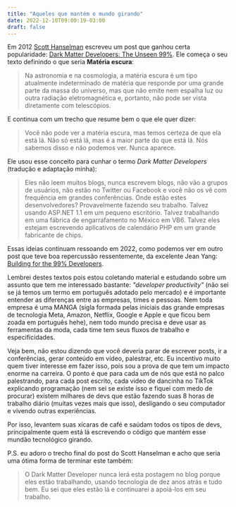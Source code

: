 ```yaml
---
title: "Aqueles que mantém o mundo girando"
date: 2022-12-10T09:00:19-03:00
draft: false
---
```

Em 2012 [Scott Hanselman](https://www.hanselman.com/about) escreveu um post que ganhou certa popularidade: [Dark Matter Developers: The Unseen 99%](https://www.hanselman.com/blog/dark-matter-developers-the-unseen-99). Ele começa o seu texto definindo o que seria **‌Matéria escura**:

> Na astronomia e na cosmologia, a matéria escura é um tipo atualmente indeterminado de matéria que responde por uma grande parte da massa do universo, mas que não emite nem espalha luz ou outra radiação eletromagnética e, portanto, não pode ser vista diretamente com telescópios.

E continua com um trecho que resume bem o que ele quer dizer:

> Você não pode ver a matéria escura, mas temos certeza de que ela está lá. Não só está lá, mas é a maior parte do que está lá. Nós sabemos disso e não podemos ver. Nunca aparece.

Ele usou esse conceito para cunhar o termo *‌Dark Matter Developers* (tradução e adaptação minha):

> Eles não leem muitos blogs, nunca escrevem blogs, não vão a grupos de usuários, não estão no Twitter ou Facebook e você não os vê com frequência em grandes conferências. Onde estão estes desenvolvedores? Provavelmente fazendo seu trabalho. Talvez usando ASP.NET 1.1 em um pequeno escritório. Talvez trabalhando em uma fábrica de engarrafamento no México em VB6. Talvez eles estejam escrevendo aplicativos de calendário PHP em um grande fabricante de chips.

Essas ideias continuam ressoando em 2022, como podemos ver em outro post que teve boa repercussão ressentemente, da excelente Jean Yang: [Building for the 99% Developers](https://future.com/software-development-building-for-99-developers/).

Lembrei destes textos pois estou coletando material e estudando sobre um assunto que tem me interessado bastante: *"developer productivity"* (não sei se já temos um termo em português adotado pelo mercado) e é importante entender as diferenças entre as empresas, times e pessoas. Nem toda empresa é uma MANGA (sigla formada pelas iniciais das grande empresas de tecnologia Meta, Amazon, Netflix, Google e Apple e que ficou bem zoada em português hehe), nem todo mundo precisa e deve usar as ferramentas da moda, cada time tem seus fluxos de trabalho e especificidades. 

Veja bem, não estou dizendo que você deveria parar de escrever posts, ir a conferências, gerar conteúdo em vídeo, palestrar, etc. Eu incentivo muito quem tiver interesse em fazer isso, pois sou a prova de que tem um impacto enorme na carreira. O ponto é que para cada um de nós que está no palco palestrando, para cada post escrito, cada video de dancinha no TikTok explicando programação (nem sei se existe isso e fiquei com medo de procurar) existem milhares de devs que estão fazendo suas 8 horas de trabalho diário (muitas vezes mais que isso), desligando o seu computador e vivendo outras experiências.

Por isso, levantem suas xícaras de café e saúdam todos os tipos de devs, principalmente quem está lá escrevendo o código que mantém esse mundão tecnológico girando.

P.S. eu adoro o trecho final do post do Scott Hanselman e acho que seria uma ótima forma de terminar este também:

> O Dark Matter Developer nunca lerá esta postagem no blog porque eles estão trabalhando, usando tecnologia de dez anos atrás e tudo bem. Eu sei que eles estão lá e continuarei a apoiá-los em seu trabalho.